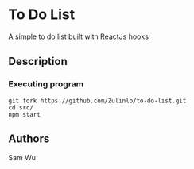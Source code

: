# To Do List
A simple to do list built with ReactJs hooks

## Description

### Executing program

```
git fork https://github.com/Zulinlo/to-do-list.git
cd src/
npm start
```

## Authors

Sam Wu

